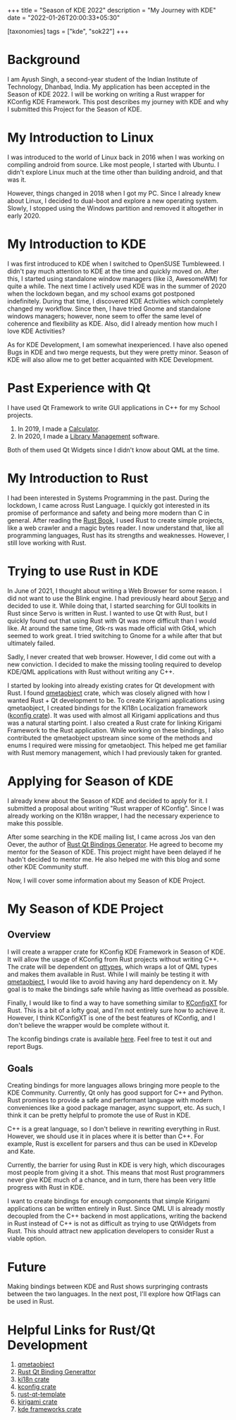 +++
title = "Season of KDE 2022"
description = "My Journey with KDE"
date = "2022-01-26T20:00:33+05:30"

[taxonomies]
tags = ["kde", "sok22"]
+++

# Background

I am Ayush Singh, a second-year student of the Indian Institute of Technology, Dhanbad, India. My application has been accepted in the Season of KDE 2022. I will be working on writing a Rust wrapper for KConfig KDE Framework. This post describes my journey with KDE and why I submitted this Project for the Season of KDE.

<!-- more -->

# My Introduction to Linux

I was introduced to the world of Linux back in 2016 when I was working on compiling android from source. Like most people, I started with Ubuntu. I didn't explore Linux much at the time other than building android, and that was it.

However, things changed in 2018 when I got my PC. Since I already knew about Linux, I decided to dual-boot and explore a new operating system. Slowly, I stopped using the Windows partition and removed it altogether in early 2020.

# My Introduction to KDE

I was first introduced to KDE when I switched to OpenSUSE Tumbleweed. I didn't pay much attention to KDE at the time and quickly moved on. After this, I started using standalone window managers (like i3, AwesomeWM) for quite a while. The next time I actively used KDE was in the summer of 2020 when the lockdown began, and my school exams got postponed indefinitely. During that time, I discovered KDE Activities which completely changed my workflow. Since then, I have tried Gnome and standalone windows managers; however, none seem to offer the same level of coherence and flexibility as KDE. Also, did I already mention how much I love KDE Activities?

As for KDE Development, I am somewhat inexperienced. I have also opened Bugs in KDE and two merge requests, but they were pretty minor. Season of KDE will also allow me to get better acquainted with KDE Development.

# Past Experience with Qt

I have used Qt Framework to write GUI applications in C++ for my School projects.

1. In 2019, I made a [Calculator](https://github.com/Ayush1325/Calculator).
2. In 2020, I made a [Library Management](https://github.com/Ayush1325/library_management) software.

Both of them used Qt Widgets since I didn't know about QML at the time.

# My Introduction to Rust

I had been interested in Systems Programming in the past. During the lockdown, I came across Rust Language. I quickly got interested in its promise of performance and safety and being more modern than C in general. After reading the [Rust Book](https://doc.rust-lang.org/book/), I used Rust to create simple projects, like a web crawler and a magic bytes reader. I now understand that, like all programming languages, Rust has its strengths and weaknesses. However, I still love working with Rust.

# Trying to use Rust in KDE

In June of 2021, I thought about writing a Web Browser for some reason. I did not want to use the Blink engine. I had previously heard about [Servo](https://github.com/servo/servo) and decided to use it. While doing that, I started searching for GUI toolkits in Rust since Servo is written in Rust. I wanted to use Qt with Rust, but I quickly found out that using Rust with Qt was more difficult than I would like. At around the same time, Gtk-rs was made official with Gtk4, which seemed to work great. I tried switching to Gnome for a while after that but ultimately failed.

Sadly, I never created that web browser. However, I did come out with a new conviction. I decided to make the missing tooling required to develop KDE/QML applications with Rust without writing any C++.

I started by looking into already existing crates for Qt development with Rust. I found [qmetaobject](https://github.com/woboq/qmetaobject-rs) crate, which was closely aligned with how I wanted Rust + Qt development to be. To create Kirigami applications using qmetaobject, I created bindings for the KI18n Localization framework ([kconfig crate](https://github.com/Ayush1325/ki18n-rs)). It was used with almost all Kirigami applications and thus was a natural starting point. I also created a Rust crate for linking Kirigami Framework to the Rust application. While working on these bindings, I also contributed the qmetaobject upstream since some of the methods and enums I required were missing for qmetaobject. This helped me get familiar with Rust memory management, which I had previously taken for granted.

# Applying for Season of KDE

I already knew about the Season of KDE and decided to apply for it. I submitted a proposal about writing "Rust wrapper of KConfig". Since I was already working on the KI18n wrapper, I had the necessary experience to make this possible.

After some searching in the KDE mailing list, I came across Jos van den Oever, the author of [Rust Qt Bindings Generator](https://invent.kde.org/sdk/rust-qt-binding-generator). He agreed to become my mentor for the Season of KDE. This project might have been delayed if he hadn't decided to mentor me. He also helped me with this blog and some other KDE Community stuff.

Now, I will cover some information about my Season of KDE Project.

# My Season of KDE Project

## Overview

I will create a wrapper crate for KConfig KDE Framework in Season of KDE. It will allow the usage of KConfig from Rust projects without writing C++. The crate will be dependent on [qttypes](https://crates.io/crates/qttypes), which wraps a lot of QML types and makes them available in Rust. While I will mainly be testing it with [qmetaobject](https://crates.io/crates/qmetaobject), I would like to avoid having any hard dependency on it. My goal is to make the bindings safe while having as little overhead as possible.

Finally, I would like to find a way to have something similar to [KConfigXT](https://develop.kde.org/docs/use/configuration/kconfig_xt/) for Rust. This is a bit of a lofty goal, and I'm not entirely sure how to achieve it. However, I think KConfigXT is one of the best features of KConfig, and I don't believe the wrapper would be complete without it.

The kconfig bindings crate is available [here](https://invent.kde.org/oreki/kconfig-rs). Feel free to test it out and report Bugs.

## Goals

Creating bindings for more languages allows bringing more people to the KDE Community. Currently, Qt only has good support for C++ and Python. Rust promises to provide a safe and performant language with modern conveniences like a good package manager, async support, etc. As such, I think it can be pretty helpful to promote the use of Rust in KDE.

C++ is a great language, so I don't believe in rewriting everything in Rust. However, we should use it in places where it is better than C++. For example, Rust is excellent for parsers and thus can be used in KDevelop and Kate.

Currently, the barrier for using Rust in KDE is very high, which discourages most people from giving it a shot. This means that most Rust programmers never give KDE much of a chance, and in turn, there has been very little progress with Rust in KDE.

I want to create bindings for enough components that simple Kirigami applications can be written entirely in Rust. Since QML UI is already mostly decoupled from the C++ backend in most applications, writing the backend in Rust instead of C++ is not as difficult as trying to use QtWidgets from Rust. This should attract new application developers to consider Rust a viable option.

# Future

Making bindings between KDE and Rust shows surpringing contrasts between the two languages. In the next post, I'll explore how QtFlags can be used in Rust.

# Helpful Links for Rust/Qt Development

1. [qmetaobject](https://crates.io/crates/qmetaobject)
2. [Rust Qt Binding Generattor](https://invent.kde.org/sdk/rust-qt-binding-generator)
3. [ki18n crate](https://github.com/Ayush1325/ki18n-rs)
4. [kconfig crate](https://invent.kde.org/oreki/kconfig-rs)
5. [rust-qt-template](https://invent.kde.org/oreki/rust-qt-template)
6. [kirigami crate](https://github.com/Ayush1325/kirigami-rs)
7. [kde frameworks crate](https://github.com/Ayush1325/kde-frameworks-rs)
